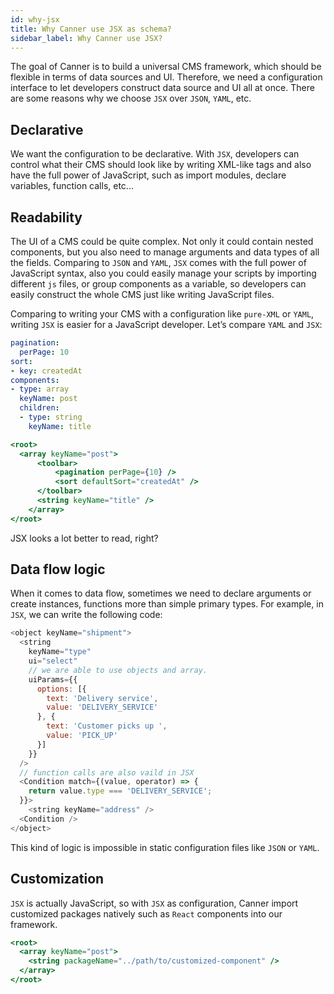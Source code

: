 ```yaml
---
id: why-jsx
title: Why Canner use JSX as schema?
sidebar_label: Why Canner use JSX?
---
```


The goal of Canner is to build a universal CMS framework, which should be flexible in terms of data sources and UI. Therefore, we need a configuration interface to let developers construct data source and UI all at once. There are some reasons why we choose `JSX` over `JSON`, `YAML`, etc.

## Declarative

We want the configuration to be declarative. With `JSX`, developers can control what their CMS should look like by writing XML-like tags and also have the full power of JavaScript, such as import modules, declare variables, function calls, etc...

## Readability

The UI of a CMS could be quite complex. Not only it could contain nested components, but you also need to manage arguments and data types of all the fields. Comparing to `JSON` and `YAML`, `JSX` comes with the full power of JavaScript syntax, also you could easily manage your scripts by importing different `js` files, or group components as a variable, so developers can easily construct the whole CMS just like writing JavaScript files.

Comparing to writing your CMS with a configuration like `pure-XML` or `YAML`, writing `JSX` is easier for a JavaScript developer. 
Let’s compare `YAML` and `JSX`:

```yaml
pagination:
  perPage: 10
sort:
- key: createdAt
components:
- type: array
  keyName: post
  children:
  - type: string
    keyName: title
```

```jsx
<root>
  <array keyName="post">
      <toolbar>
          <pagination perPage={10} />
          <sort defaultSort="createdAt" />
      </toolbar>
      <string keyName="title" />
    </array>
</root>
```
JSX looks a lot better to read, right?

## Data flow logic
When it comes to data flow, sometimes we need to declare arguments or create instances, functions more than simple primary types. For example, in `JSX`, we can write the following code:

```js
<object keyName="shipment">
  <string
    keyName="type"
    ui="select"
    // we are able to use objects and array.
    uiParams={{
      options: [{
        text: 'Delivery service',
        value: 'DELIVERY_SERVICE'
      }, {
        text: 'Customer picks up ',
        value: 'PICK_UP'
      }]
    }}
  />
  // function calls are also vaild in JSX
  <Condition match={(value, operator) => {
    return value.type === 'DELIVERY_SERVICE';
  }}>
    <string keyName="address" />
  <Condition />
</object>
```

This kind of logic is impossible in static configuration files like `JSON` or `YAML`.

## Customization
`JSX` is actually JavaScript, so with `JSX` as configuration, Canner import customized packages natively such as `React` components into our framework.

```jsx
<root>
  <array keyName="post">
    <string packageName="../path/to/customized-component" />
  </array>
</root>
```